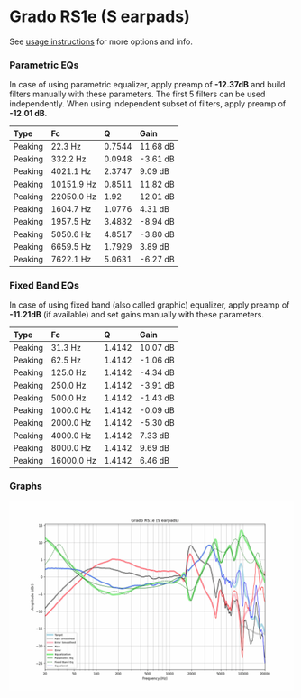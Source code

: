 # Grado RS1e (S earpads)
See [usage instructions](https://github.com/jaakkopasanen/AutoEq#usage) for more options and info.

### Parametric EQs
In case of using parametric equalizer, apply preamp of **-12.37dB** and build filters manually
with these parameters. The first 5 filters can be used independently.
When using independent subset of filters, apply preamp of **-12.01 dB**.

| Type    | Fc         |      Q | Gain     |
|:--------|:-----------|:-------|:---------|
| Peaking | 22.3 Hz    | 0.7544 | 11.68 dB |
| Peaking | 332.2 Hz   | 0.0948 | -3.61 dB |
| Peaking | 4021.1 Hz  | 2.3747 | 9.09 dB  |
| Peaking | 10151.9 Hz | 0.8511 | 11.82 dB |
| Peaking | 22050.0 Hz | 1.92   | 12.01 dB |
| Peaking | 1604.7 Hz  | 1.0776 | 4.31 dB  |
| Peaking | 1957.5 Hz  | 3.4832 | -8.94 dB |
| Peaking | 5050.6 Hz  | 4.8517 | -3.80 dB |
| Peaking | 6659.5 Hz  | 1.7929 | 3.89 dB  |
| Peaking | 7622.1 Hz  | 5.0631 | -6.27 dB |

### Fixed Band EQs
In case of using fixed band (also called graphic) equalizer, apply preamp of **-11.21dB**
(if available) and set gains manually with these parameters.

| Type    | Fc         |      Q | Gain     |
|:--------|:-----------|:-------|:---------|
| Peaking | 31.3 Hz    | 1.4142 | 10.07 dB |
| Peaking | 62.5 Hz    | 1.4142 | -1.06 dB |
| Peaking | 125.0 Hz   | 1.4142 | -4.34 dB |
| Peaking | 250.0 Hz   | 1.4142 | -3.91 dB |
| Peaking | 500.0 Hz   | 1.4142 | -1.43 dB |
| Peaking | 1000.0 Hz  | 1.4142 | -0.09 dB |
| Peaking | 2000.0 Hz  | 1.4142 | -5.30 dB |
| Peaking | 4000.0 Hz  | 1.4142 | 7.33 dB  |
| Peaking | 8000.0 Hz  | 1.4142 | 9.69 dB  |
| Peaking | 16000.0 Hz | 1.4142 | 6.46 dB  |

### Graphs
![](./Grado%20RS1e%20(S%20earpads).png)